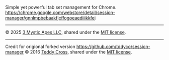 Simple yet powerful tab set management for Chrome. https://chrome.google.com/webstore/detail/session-manager/gnnlmpbebaakfjcffogoeaediiikkfej

---
© 2025 [3 Mystic Apes LLC](https://www.threemysticapes.com/), shared under the [MIT license](https://opensource.org/licenses/MIT).

---
Credit for origional forked version
https://github.com/tddyco/session-manager
© 2016 [Teddy Cross](https://teddy.io), shared under the [MIT license](https://opensource.org/licenses/MIT).
